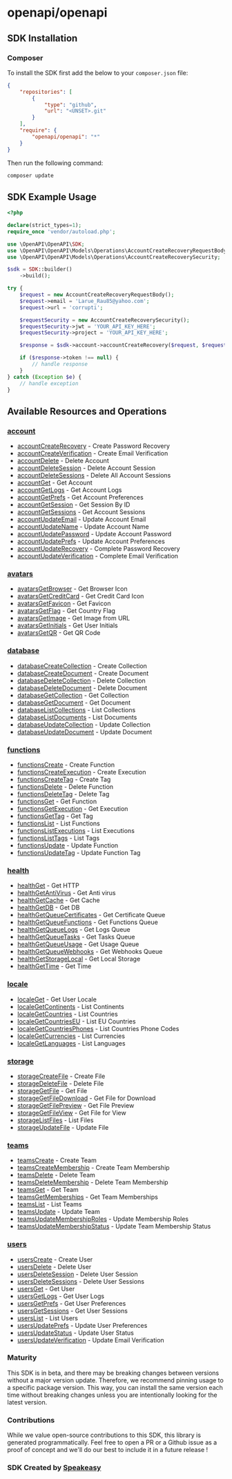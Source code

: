 # openapi/openapi

<!-- Start SDK Installation -->
## SDK Installation

### Composer

To install the SDK first add the below to your `composer.json` file:

```json
{
    "repositories": [
        {
            "type": "github",
            "url": "<UNSET>.git"
        }
    ],
    "require": {
        "openapi/openapi": "*"
    }
}
```

Then run the following command:

```bash
composer update
```
<!-- End SDK Installation -->

## SDK Example Usage
<!-- Start SDK Example Usage -->
```php
<?php

declare(strict_types=1);
require_once 'vendor/autoload.php';

use \OpenAPI\OpenAPI\SDK;
use \OpenAPI\OpenAPI\Models\Operations\AccountCreateRecoveryRequestBody;
use \OpenAPI\OpenAPI\Models\Operations\AccountCreateRecoverySecurity;

$sdk = SDK::builder()
    ->build();

try {
    $request = new AccountCreateRecoveryRequestBody();
    $request->email = 'Larue_Rau85@yahoo.com';
    $request->url = 'corrupti';

    $requestSecurity = new AccountCreateRecoverySecurity();
    $requestSecurity->jwt = 'YOUR_API_KEY_HERE';
    $requestSecurity->project = 'YOUR_API_KEY_HERE';

    $response = $sdk->account->accountCreateRecovery($request, $requestSecurity);

    if ($response->token !== null) {
        // handle response
    }
} catch (Exception $e) {
    // handle exception
}
```
<!-- End SDK Example Usage -->

<!-- Start SDK Available Operations -->
## Available Resources and Operations


### [account](docs/account/README.md)

* [accountCreateRecovery](docs/account/README.md#accountcreaterecovery) - Create Password Recovery
* [accountCreateVerification](docs/account/README.md#accountcreateverification) - Create Email Verification
* [accountDelete](docs/account/README.md#accountdelete) - Delete Account
* [accountDeleteSession](docs/account/README.md#accountdeletesession) - Delete Account Session
* [accountDeleteSessions](docs/account/README.md#accountdeletesessions) - Delete All Account Sessions
* [accountGet](docs/account/README.md#accountget) - Get Account
* [accountGetLogs](docs/account/README.md#accountgetlogs) - Get Account Logs
* [accountGetPrefs](docs/account/README.md#accountgetprefs) - Get Account Preferences
* [accountGetSession](docs/account/README.md#accountgetsession) - Get Session By ID
* [accountGetSessions](docs/account/README.md#accountgetsessions) - Get Account Sessions
* [accountUpdateEmail](docs/account/README.md#accountupdateemail) - Update Account Email
* [accountUpdateName](docs/account/README.md#accountupdatename) - Update Account Name
* [accountUpdatePassword](docs/account/README.md#accountupdatepassword) - Update Account Password
* [accountUpdatePrefs](docs/account/README.md#accountupdateprefs) - Update Account Preferences
* [accountUpdateRecovery](docs/account/README.md#accountupdaterecovery) - Complete Password Recovery
* [accountUpdateVerification](docs/account/README.md#accountupdateverification) - Complete Email Verification

### [avatars](docs/avatars/README.md)

* [avatarsGetBrowser](docs/avatars/README.md#avatarsgetbrowser) - Get Browser Icon
* [avatarsGetCreditCard](docs/avatars/README.md#avatarsgetcreditcard) - Get Credit Card Icon
* [avatarsGetFavicon](docs/avatars/README.md#avatarsgetfavicon) - Get Favicon
* [avatarsGetFlag](docs/avatars/README.md#avatarsgetflag) - Get Country Flag
* [avatarsGetImage](docs/avatars/README.md#avatarsgetimage) - Get Image from URL
* [avatarsGetInitials](docs/avatars/README.md#avatarsgetinitials) - Get User Initials
* [avatarsGetQR](docs/avatars/README.md#avatarsgetqr) - Get QR Code

### [database](docs/database/README.md)

* [databaseCreateCollection](docs/database/README.md#databasecreatecollection) - Create Collection
* [databaseCreateDocument](docs/database/README.md#databasecreatedocument) - Create Document
* [databaseDeleteCollection](docs/database/README.md#databasedeletecollection) - Delete Collection
* [databaseDeleteDocument](docs/database/README.md#databasedeletedocument) - Delete Document
* [databaseGetCollection](docs/database/README.md#databasegetcollection) - Get Collection
* [databaseGetDocument](docs/database/README.md#databasegetdocument) - Get Document
* [databaseListCollections](docs/database/README.md#databaselistcollections) - List Collections
* [databaseListDocuments](docs/database/README.md#databaselistdocuments) - List Documents
* [databaseUpdateCollection](docs/database/README.md#databaseupdatecollection) - Update Collection
* [databaseUpdateDocument](docs/database/README.md#databaseupdatedocument) - Update Document

### [functions](docs/functions/README.md)

* [functionsCreate](docs/functions/README.md#functionscreate) - Create Function
* [functionsCreateExecution](docs/functions/README.md#functionscreateexecution) - Create Execution
* [functionsCreateTag](docs/functions/README.md#functionscreatetag) - Create Tag
* [functionsDelete](docs/functions/README.md#functionsdelete) - Delete Function
* [functionsDeleteTag](docs/functions/README.md#functionsdeletetag) - Delete Tag
* [functionsGet](docs/functions/README.md#functionsget) - Get Function
* [functionsGetExecution](docs/functions/README.md#functionsgetexecution) - Get Execution
* [functionsGetTag](docs/functions/README.md#functionsgettag) - Get Tag
* [functionsList](docs/functions/README.md#functionslist) - List Functions
* [functionsListExecutions](docs/functions/README.md#functionslistexecutions) - List Executions
* [functionsListTags](docs/functions/README.md#functionslisttags) - List Tags
* [functionsUpdate](docs/functions/README.md#functionsupdate) - Update Function
* [functionsUpdateTag](docs/functions/README.md#functionsupdatetag) - Update Function Tag

### [health](docs/health/README.md)

* [healthGet](docs/health/README.md#healthget) - Get HTTP
* [healthGetAntiVirus](docs/health/README.md#healthgetantivirus) - Get Anti virus
* [healthGetCache](docs/health/README.md#healthgetcache) - Get Cache
* [healthGetDB](docs/health/README.md#healthgetdb) - Get DB
* [healthGetQueueCertificates](docs/health/README.md#healthgetqueuecertificates) - Get Certificate Queue
* [healthGetQueueFunctions](docs/health/README.md#healthgetqueuefunctions) - Get Functions Queue
* [healthGetQueueLogs](docs/health/README.md#healthgetqueuelogs) - Get Logs Queue
* [healthGetQueueTasks](docs/health/README.md#healthgetqueuetasks) - Get Tasks Queue
* [healthGetQueueUsage](docs/health/README.md#healthgetqueueusage) - Get Usage Queue
* [healthGetQueueWebhooks](docs/health/README.md#healthgetqueuewebhooks) - Get Webhooks Queue
* [healthGetStorageLocal](docs/health/README.md#healthgetstoragelocal) - Get Local Storage
* [healthGetTime](docs/health/README.md#healthgettime) - Get Time

### [locale](docs/locale/README.md)

* [localeGet](docs/locale/README.md#localeget) - Get User Locale
* [localeGetContinents](docs/locale/README.md#localegetcontinents) - List Continents
* [localeGetCountries](docs/locale/README.md#localegetcountries) - List Countries
* [localeGetCountriesEU](docs/locale/README.md#localegetcountrieseu) - List EU Countries
* [localeGetCountriesPhones](docs/locale/README.md#localegetcountriesphones) - List Countries Phone Codes
* [localeGetCurrencies](docs/locale/README.md#localegetcurrencies) - List Currencies
* [localeGetLanguages](docs/locale/README.md#localegetlanguages) - List Languages

### [storage](docs/storage/README.md)

* [storageCreateFile](docs/storage/README.md#storagecreatefile) - Create File
* [storageDeleteFile](docs/storage/README.md#storagedeletefile) - Delete File
* [storageGetFile](docs/storage/README.md#storagegetfile) - Get File
* [storageGetFileDownload](docs/storage/README.md#storagegetfiledownload) - Get File for Download
* [storageGetFilePreview](docs/storage/README.md#storagegetfilepreview) - Get File Preview
* [storageGetFileView](docs/storage/README.md#storagegetfileview) - Get File for View
* [storageListFiles](docs/storage/README.md#storagelistfiles) - List Files
* [storageUpdateFile](docs/storage/README.md#storageupdatefile) - Update File

### [teams](docs/teams/README.md)

* [teamsCreate](docs/teams/README.md#teamscreate) - Create Team
* [teamsCreateMembership](docs/teams/README.md#teamscreatemembership) - Create Team Membership
* [teamsDelete](docs/teams/README.md#teamsdelete) - Delete Team
* [teamsDeleteMembership](docs/teams/README.md#teamsdeletemembership) - Delete Team Membership
* [teamsGet](docs/teams/README.md#teamsget) - Get Team
* [teamsGetMemberships](docs/teams/README.md#teamsgetmemberships) - Get Team Memberships
* [teamsList](docs/teams/README.md#teamslist) - List Teams
* [teamsUpdate](docs/teams/README.md#teamsupdate) - Update Team
* [teamsUpdateMembershipRoles](docs/teams/README.md#teamsupdatemembershiproles) - Update Membership Roles
* [teamsUpdateMembershipStatus](docs/teams/README.md#teamsupdatemembershipstatus) - Update Team Membership Status

### [users](docs/users/README.md)

* [usersCreate](docs/users/README.md#userscreate) - Create User
* [usersDelete](docs/users/README.md#usersdelete) - Delete User
* [usersDeleteSession](docs/users/README.md#usersdeletesession) - Delete User Session
* [usersDeleteSessions](docs/users/README.md#usersdeletesessions) - Delete User Sessions
* [usersGet](docs/users/README.md#usersget) - Get User
* [usersGetLogs](docs/users/README.md#usersgetlogs) - Get User Logs
* [usersGetPrefs](docs/users/README.md#usersgetprefs) - Get User Preferences
* [usersGetSessions](docs/users/README.md#usersgetsessions) - Get User Sessions
* [usersList](docs/users/README.md#userslist) - List Users
* [usersUpdatePrefs](docs/users/README.md#usersupdateprefs) - Update User Preferences
* [usersUpdateStatus](docs/users/README.md#usersupdatestatus) - Update User Status
* [usersUpdateVerification](docs/users/README.md#usersupdateverification) - Update Email Verification
<!-- End SDK Available Operations -->

### Maturity

This SDK is in beta, and there may be breaking changes between versions without a major version update. Therefore, we recommend pinning usage
to a specific package version. This way, you can install the same version each time without breaking changes unless you are intentionally
looking for the latest version.

### Contributions

While we value open-source contributions to this SDK, this library is generated programmatically.
Feel free to open a PR or a Github issue as a proof of concept and we'll do our best to include it in a future release !

### SDK Created by [Speakeasy](https://docs.speakeasyapi.dev/docs/using-speakeasy/client-sdks)
